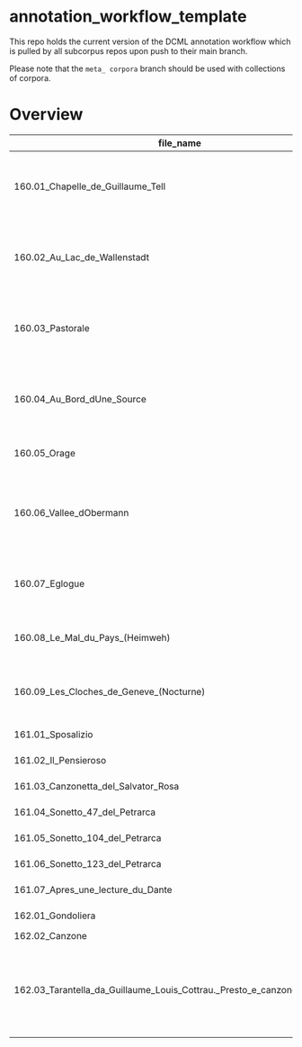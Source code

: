 # annotation_workflow_template

This repo holds the current version of the DCML annotation workflow which is pulled by all subcorpus repos upon push to their main branch. 

Please note that the `meta_ corpora` branch should be used with collections of corpora.


# Overview
|                                file_name                                |measures|labels|standard|               annotators                |                       reviewers                       |
|-------------------------------------------------------------------------|-------:|-----:|--------|-----------------------------------------|-------------------------------------------------------|
|160.01_Chapelle_de_Guillaume_Tell                                        |      97|   174|2.3.0   |Adrian Nagel (2.1.1), Amelia Brey (2.3.0)|Johannes Hentschel (1-33 & 82-97), AB, AN              |
|160.02_Au_Lac_de_Wallenstadt                                             |     112|    84|2.3.0   |Adrian Nagel (2.1.1), Amelia Brey (2.3.0)|JH (1-70 & 106-112); AB; AN                            |
|160.03_Pastorale                                                         |      48|   200|2.3.0   |Adrian Nagel (2.1.1), Amelia Brey (2.3.0)|JH, AB, AN                                             |
|160.04_Au_Bord_dUne_Source                                               |      66|   465|2.3.0   |Adrian Nagel (2.1.1), Amelia Brey (2.3.0)|JH (1-13 & 34-43 & 57-66), AB, AN                      |
|160.05_Orage                                                             |     160|   307|2.1.1   |Adrian Nagel                             |Johannes Hentschel (1-50)                              |
|160.06_Vallee_dObermann                                                  |     216|   631|2.3.0   |Adrian Nagel (2.1.1), Amelia Brey (2.3.0)|Johannes Hentschel (1-55 & 75-100 & 175-200), AB, AN   |
|160.07_Eglogue                                                           |     117|   215|2.1.1   |Adrian Nagel                             |Johannes Hentschel (1-57 & 100-117)                    |
|160.08_Le_Mal_du_Pays_(Heimweh)                                          |      70|   206|2.1.1   |Adrian Nagel                             |Johannes Hentschel (1-34 & 61-70)                      |
|160.09_Les_Cloches_de_Geneve_(Nocturne)                                  |     188|   205|2.1.1   |Adrian Nagel                             |Johannes Hentschel (1-76 & 140-188)                    |
|161.01_Sposalizio                                                        |     133|   237|2.1.1   |Adrian Nagel                             |Johannes Hentschel                                     |
|161.02_Il_Pensieroso                                                     |      48|    88|2.3.0   |Adrian Nagel                             |AB                                                     |
|161.03_Canzonetta_del_Salvator_Rosa                                      |      75|   274|2.3.0   |Adrian Nagel                             |AB                                                     |
|161.04_Sonetto_47_del_Petrarca                                           |      95|   153|2.3.0   |Adrian Nagel                             |AB                                                     |
|161.05_Sonetto_104_del_Petrarca                                          |      79|   121|2.3.0   |Adrian Nagel                             |AB, AN                                                 |
|161.06_Sonetto_123_del_Petrarca                                          |      84|   149|2.3.0   |Adrian Nagel                             |AB                                                     |
|161.07_Apres_une_lecture_du_Dante                                        |     374|   632|2.3.0   |Adrian Nagel                             |AB                                                     |
|162.01_Gondoliera                                                        |     125|   121|2.3.0   |Adrian Nagel                             |                                                       |
|162.02_Canzone                                                           |      60|    98|2.3.0   |AN                                       |                                                       |
|162.03_Tarantella_da_Guillaume_Louis_Cottrau._Presto_e_canzone_napolitana|     479|   762|2.1.1   |Adrian Nagel                             |Johannes Hentschel (1-76 & 200-220 & 300-320 & 447-479)|
